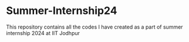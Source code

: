 # Summer-Internship24
This repository contains all the codes I have created as a part of summer internship 2024 at IIT Jodhpur
